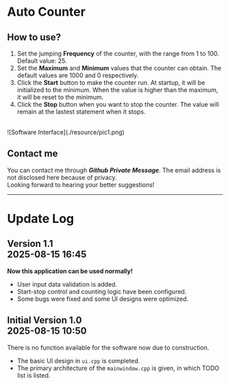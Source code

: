 # Auto Counter
## How to use?
1. Set the jumping **Frequency** of the counter, with the range from 1 to 100. Default value: 25.
2. Set the **Maximum** and **Minimum** values that the counter can obtain. The default values are 1000 and 0 respectively.
3. Click the **Start** button to make the counter run. At startup, it will be initialized to the minimum. When the value is higher than the maximum, it will be reset to the minimum.
4. Click the **Stop** button when you want to stop the counter. The value will remain at the lastest statement when it stops.
</br>
![Software Interface](./resource/pic1.png)

## Contact me
You can contact me through ***Github Private Message***. The email address is not disclosed here because of privacy.</br>Looking forward to hearing your better suggestions!

---

# Update Log
## Version 1.1</br>2025-08-15 16:45
**Now this application can be used normally!**
+ User input data validation is added.
+ Start-stop control and counting logic have been configured.
+ Some bugs were fixed and some UI designs were optimized.

## Initial Version 1.0</br>2025-08-15 10:50
There is no function available for the software now due to construction.
+ The basic UI design in `ui.cpp` is completed.
+ The primary architecture of the `mainwindow.cpp` is given, in which TODO list is listed.
